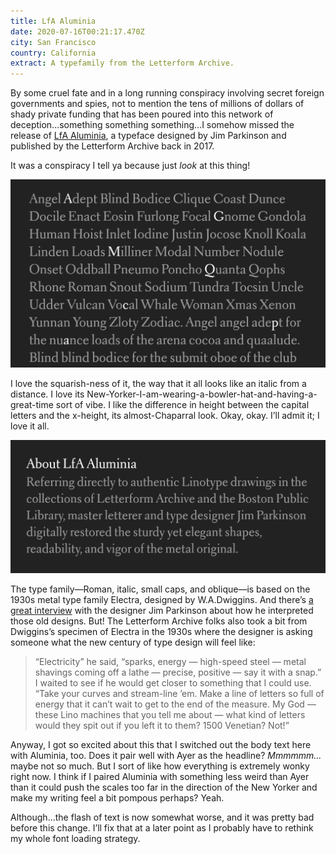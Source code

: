 ```yaml
---
title: LfA Aluminia
date: 2020-07-16T00:21:17.470Z
city: San Francisco
country: California
extract: A typefamily from the Letterform Archive.
---
```

By some cruel fate and in a long running conspiracy involving secret foreign governments and spies, not to mention the tens of millions of dollars of shady private funding that has been poured into this network of deception...something something something...I somehow missed the release of [LfA Aluminia](https://shop.letterformarchive.org/products/aluminia-fonts?variant=7014645497892), a typeface designed by Jim Parkinson and published by the Letterform Archive back in 2017. 

It was a conspiracy I tell ya because just *look* at this thing!

![A specimen of Aluminia](/uploads/alum-1.png)

I love the squarish-ness of it, the way that it all looks like an italic from a distance. I love its New-Yorker-I-am-wearing-a-bowler-hat-and-having-a-great-time sort of vibe. I like the difference in height between the capital letters and the x-height, its almost-Chaparral look. Okay, okay. I’ll admit it; I love it all. 

![Another specimen of Aluminia](/uploads/alum-2.png)

The type family—Roman, italic, small caps, and oblique—is based on the 1930s metal type family Electra, designed by W.A.Dwiggins. And there’s [a great interview](https://letterformarchive.org/news/recasting-aluminia) with the designer Jim Parkinson about how he interpreted those old designs. But! The Letterform Archive folks also took a bit from Dwiggins’s specimen of Electra in the 1930s where the designer is asking someone what the new century of type design will feel like:

> “Electricity” he said, “sparks, energy — high-speed steel — metal shavings coming off a lathe — precise, positive — say it with a snap.” I waited to see if he would get closer to something that I could use. “Take your curves and stream-line ’em. Make a line of letters so full of energy that it can’t wait to get to the end of the measure. My God — these Lino machines that you tell me about — what kind of letters would they spit out if you left it to them? 1500 Venetian? Not!”

Anyway, I got so excited about this that I switched out the body text here with Aluminia, too. Does it pair well with Ayer as the headline? *Mmmmmm...* maybe not so much. But I sort of like how everything is extremely wonky right now. I think if I paired Aluminia with something less weird than Ayer than it could push the scales too far in the direction of the New Yorker and make my writing feel a bit pompous perhaps? Yeah.

Although...the flash of text is now somewhat worse, and it was pretty bad before this change. I’ll fix that at a later point as I probably have to rethink my whole font loading strategy.